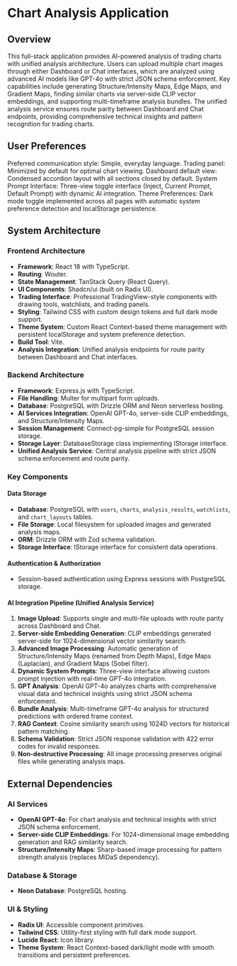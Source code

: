 # Chart Analysis Application

## Overview
This full-stack application provides AI-powered analysis of trading charts with unified analysis architecture. Users can upload multiple chart images through either Dashboard or Chat interfaces, which are analyzed using advanced AI models like GPT-4o with strict JSON schema enforcement. Key capabilities include generating Structure/Intensity Maps, Edge Maps, and Gradient Maps, finding similar charts via server-side CLIP vector embeddings, and supporting multi-timeframe analysis bundles. The unified analysis service ensures route parity between Dashboard and Chat endpoints, providing comprehensive technical insights and pattern recognition for trading charts.

## User Preferences
Preferred communication style: Simple, everyday language.
Trading panel: Minimized by default for optimal chart viewing.
Dashboard default view: Condensed accordion layout with all sections closed by default.
System Prompt Interface: Three-view toggle interface (Inject, Current Prompt, Default Prompt) with dynamic AI integration.
Theme Preferences: Dark mode toggle implemented across all pages with automatic system preference detection and localStorage persistence.

## System Architecture
### Frontend Architecture
- **Framework**: React 18 with TypeScript.
- **Routing**: Wouter.
- **State Management**: TanStack Query (React Query).
- **UI Components**: Shadcn/ui (built on Radix UI).
- **Trading Interface**: Professional TradingView-style components with drawing tools, watchlists, and trading panels.
- **Styling**: Tailwind CSS with custom design tokens and full dark mode support.
- **Theme System**: Custom React Context-based theme management with persistent localStorage and system preference detection.
- **Build Tool**: Vite.
- **Analysis Integration**: Unified analysis endpoints for route parity between Dashboard and Chat interfaces.

### Backend Architecture
- **Framework**: Express.js with TypeScript.
- **File Handling**: Multer for multipart form uploads.
- **Database**: PostgreSQL with Drizzle ORM and Neon serverless hosting.
- **AI Services Integration**: OpenAI GPT-4o, server-side CLIP embeddings, and Structure/Intensity Maps.
- **Session Management**: Connect-pg-simple for PostgreSQL session storage.
- **Storage Layer**: DatabaseStorage class implementing IStorage interface.
- **Unified Analysis Service**: Central analysis pipeline with strict JSON schema enforcement and route parity.

### Key Components
#### Data Storage
- **Database**: PostgreSQL with `users`, `charts`, `analysis_results`, `watchlists`, and `chart_layouts` tables.
- **File Storage**: Local filesystem for uploaded images and generated analysis maps.
- **ORM**: Drizzle ORM with Zod schema validation.
- **Storage Interface**: IStorage interface for consistent data operations.

#### Authentication & Authorization
- Session-based authentication using Express sessions with PostgreSQL storage.

#### AI Integration Pipeline (Unified Analysis Service)
1.  **Image Upload**: Supports single and multi-file uploads with route parity across Dashboard and Chat.
2.  **Server-side Embedding Generation**: CLIP embeddings generated server-side for 1024-dimensional vector similarity search.
3.  **Advanced Image Processing**: Automatic generation of Structure/Intensity Maps (renamed from Depth Maps), Edge Maps (Laplacian), and Gradient Maps (Sobel filter).
4.  **Dynamic System Prompts**: Three-view interface allowing custom prompt injection with real-time GPT-4o integration.
5.  **GPT Analysis**: OpenAI GPT-4o analyzes charts with comprehensive visual data and technical insights using strict JSON schema enforcement.
6.  **Bundle Analysis**: Multi-timeframe GPT-4o analysis for structured predictions with ordered frame context.
7.  **RAG Context**: Cosine similarity search using 1024D vectors for historical pattern matching.
8.  **Schema Validation**: Strict JSON response validation with 422 error codes for invalid responses.
9.  **Non-destructive Processing**: All image processing preserves original files while generating analysis maps.

## External Dependencies
### AI Services
- **OpenAI GPT-4o**: For chart analysis and technical insights with strict JSON schema enforcement.
- **Server-side CLIP Embeddings**: For 1024-dimensional image embedding generation and RAG similarity search.
- **Structure/Intensity Maps**: Sharp-based image processing for pattern strength analysis (replaces MiDaS dependency).

### Database & Storage
- **Neon Database**: PostgreSQL hosting.

### UI & Styling
- **Radix UI**: Accessible component primitives.
- **Tailwind CSS**: Utility-first styling with full dark mode support.
- **Lucide React**: Icon library.
- **Theme System**: React Context-based dark/light mode with smooth transitions and persistent preferences.